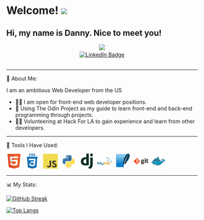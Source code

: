 # Welcome!   <img src="https://media.giphy.com/media/hvRJCLFzcasrR4ia7z/giphy.gif" width="30px"/>

<h2> 
  Hi, my name is Danny. Nice to meet you!
</h2>

<div id="header" align="center">
  <img src="https://media2.giphy.com/media/3ornk57KwDXf81rjWM/giphy.gif" />
</div>

<div id="badges" align="center">
  <a href="https://www.linkedin.com/in/daniel-n-perez/">
    <img src="https://img.shields.io/badge/LinkedIn-blue?style=for-the-badge&logo=linkedin&logoColor=white" alt="LinkedIn Badge"/>
  </a>
</div>

<div id="counter" align="center">
  <img src="https://komarev.com/ghpvc/?username=d-perez-8&style=flat-square&color=blue" alt=""/>
</div>

---

🏀 About Me: 

I am an ambitious Web Developer from the US

- 👨‍💻 I am open for front-end web developer positions.
- 🔬 Using The Odin Project as my guide to learn front-end and back-end programming through projects.
- 🏃‍♂️ Volunteering at Hack For LA to gain experience and learn from other developers.


---

🔨 Tools I Have Used:

<div id="tools">
  <img src="https://github.com/devicons/devicon/blob/master/icons/html5/html5-original.svg" title="HTML5" alt="HTML" width="40" height="40"/>&nbsp;
  <img src="https://github.com/devicons/devicon/blob/master/icons/css3/css3-plain-wordmark.svg"  title="CSS3" alt="CSS" width="40" height="40"/>&nbsp;
  <img src="https://github.com/devicons/devicon/blob/master/icons/javascript/javascript-original.svg" title="JavaScript" alt="JavaScript" width="40" height="40"/>&nbsp;
  <img src="https://github.com/devicons/devicon/blob/master/icons/python/python-original.svg" title="Python" alt="Python width="40" height="40"/>&nbsp;
  <img src="https://github.com/devicons/devicon/blob/master/icons/django/django-plain.svg" title="Django" alt="Django" weight="40" height="40"/>&nbsp;
  <img src="https://github.com/devicons/devicon/blob/master/icons/mysql/mysql-original-wordmark.svg" title="MySQL"  alt="MySQL" width="40" height="40"/>&nbsp;
  <img src="https://github.com/devicons/devicon/blob/master/icons/sqlite/sqlite-original.svg" title="SQLite"  alt="SQLite" width="40" height="40"/>&nbsp;
  <img src="https://github.com/devicons/devicon/blob/master/icons/git/git-original-wordmark.svg" title="Git" **alt="Git" width="40" height="40"/>
  <img src="https://github.com/devicons/devicon/blob/master/icons/docker/docker-original.svg" title="Git" **alt="Git" width="40" height="40"/>
</div>

---
📊 My Stats: 

[![GitHub Streak](https://streak-stats.demolab.com?user=d-perez-8&theme=python-dark&border_radius=8&date_format=M%20j%5B%2C%20Y%5D)](https://git.io/streak-stats)

[![Top Langs](https://github-readme-stats.vercel.app/api/top-langs/?username=d-perez-8&layout=compact&theme=vision-friendly-dark)](https://github.com/anuraghazra/github-readme-stats)


